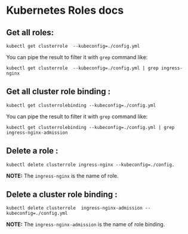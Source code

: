 # Kubernetes Roles docs


## Get all roles: 

    kubectl get clusterrole  --kubeconfig=./config.yml

You can pipe the result to filter it with `grep` command like: 

    kubectl get clusterrole  --kubeconfig=./config.yml | grep ingress-nginx

## Get all cluster role binding :

    kubectl get clusterrolebinding --kubeconfig=./config.yml

You can pipe the result to filter it with `grep` command like: 

    kubectl get clusterrolebinding --kubeconfig=./config.yml | grep ingress-nginx-admission

## Delete a role : 

    kubectl delete clusterrole ingress-nginx --kubeconfig=./config.
    
__NOTE:__ The `ingress-nginx` is the name of role. 

## Delete a cluster role binding : 

    kubectl delete clusterrole  ingress-nginx-admission --kubeconfig=./config.yml

__NOTE:__ The `ingress-nginx-admission` is the name of role binding. 